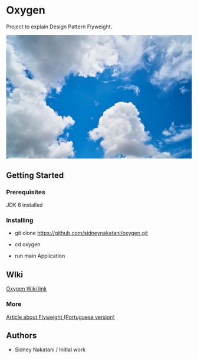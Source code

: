# Oxygen
Project to explain Design Pattern Flyweight.

![](https://github.com/sidneynakatani/oxygen/blob/master/resource/img/cloud.jpg)

## Getting Started

### Prerequisites

JDK 6 installed

### Installing

* git clone https://github.com/sidneynakatani/oxygen.git

* cd oxygen

* run main Application

## WIki

[Oxygen Wiki link](https://github.com/sidneynakatani/oxygen/wiki)

### More

[Article about Flyweight (Portuguese version)](https://nakatech.herokuapp.com/article/flyweight.html)

## Authors

- Sidney Nakatani / Initial work

